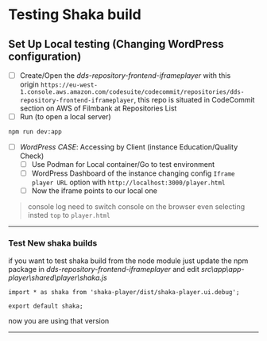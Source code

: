 # Testing Shaka build

## Set Up Local testing (Changing WordPress configuration)

- [ ] Create/Open the *dds-repository-frontend-iframeplayer* with this origin `https://eu-west-1.console.aws.amazon.com/codesuite/codecommit/repositories/dds-repository-frontend-iframeplayer`, this repo is situated in CodeCommit section on AWS of Filmbank at Repositories List
- [ ] Run (to open a local server)

```bash
npm run dev:app
```

- [ ] _WordPress CASE_: Accessing by Client (instance Education/Quality Check)
  - [ ] Use Podman for Local container/Go to test environment
  - [ ] WordPress Dashboard of the instance changing config `Iframe player URL` option with `http://localhost:3000/player.html`
  - [ ] Now the iframe points to our local one

> console log need to switch console on the browser even selecting insted `top` to `player.html`

---

### Test New shaka builds

if you want to test shaka build from the node module just update the npm package in _dds-repository-frontend-iframeplayer_ and edit _src\app\app-player\shared\player\shaka.js_

```
import * as shaka from 'shaka-player/dist/shaka-player.ui.debug';

export default shaka;
```

now you are using that version

---
